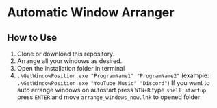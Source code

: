 # Automatic Window Arranger

## How to Use
1. Clone or download this repository.
2. Arrange all your windows as desired.
3. Open the installation folder in terminal
4. `.\GetWindowPosition.exe "ProgramName1" "ProgramName2"` (example: `.\GetWindowPosition.exe "YouTube Music" "Discord"`)
If you want to auto arrange windows on autostart press `WIN+R` type `shell:startup` press `ENTER` and move `arrange_windows_now.lnk` to opened folder
